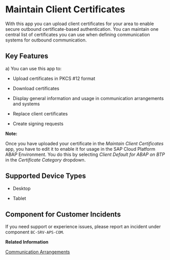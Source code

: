 <!-- loio7f6a8fb4d42b4b2db5dbceb897ecb089 -->

# Maintain Client Certificates



With this app you can upload client certificates for your area to enable secure outbound certificate-based authentication. You can maintain one central list of certificates you can use when defining communication systems for outbound communication.





## Key Features

a\) You can use this app to:



-   Upload certificates in PKCS \#12 format
-   Download certificates
-   Display general information and usage in communication arrangements and systems
-   Replace client certificates

-   Create signing requests






**Note:**

Once you have uploaded your certificate in the *Maintain Client Certificates* app, you have to edit it to enable it for usage in the SAP Cloud Platform ABAP Environment. You do this by selecting *Client Default for ABAP on BTP* in the *Certificate Category* dropdown.





## Supported Device Types

-   Desktop

-   Tablet




## Component for Customer Incidents

If you need support or experience issues, please report an incident under component `BC-SRV-APS-COM`.

**Related Information**  


[Communication Arrangements](communication-arrangements-1decd8b.md)

